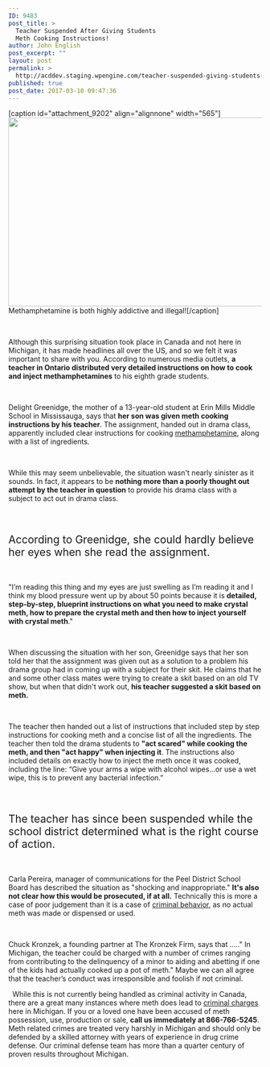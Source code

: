 ```yaml
---
ID: 9483
post_title: >
  Teacher Suspended After Giving Students
  Meth Cooking Instructions!
author: John English
post_excerpt: ""
layout: post
permalink: >
  http://acddev.staging.wpengine.com/teacher-suspended-giving-students-meth-cooking-instructions.html
published: true
post_date: 2017-03-10 09:47:36
---
```

[caption id="attachment_9202" align="alignnone" width="565"]<img class=" wp-image-9202" src="http://acddev.staging.wpengine.com/wp-content/uploads/2016/12/canstockphoto2233713-300x199.jpg" alt="" width="565" height="375" /> Methamphetamine is both highly addictive and illegal![/caption]

&nbsp;

<span style="font-weight: 400">Although this surprising situation took place in Canada and not here in Michigan, it has made headlines all over the US, and so we felt it was important to share with you. According to numerous media outlets, </span><b>a teacher in Ontario distributed very detailed instructions on how to cook and inject </b><span><b>methamphetamines</b> to his eighth grade students.</span>

&nbsp;

<span style="font-weight: 400">Delight Greenidge, the mother of a 13-year-old student at Erin Mills Middle School in Mississauga, says that </span><b>her son was given meth cooking instructions by his teacher</b><span style="font-weight: 400">. The assignment, handed out in drama class, apparently included clear instructions for cooking <a href="http://acddev.staging.wpengine.com/methamphetamine.html" target="_blank">methamphetamine</a>, along with a list of ingredients. </span>

&nbsp;

<span style="font-weight: 400">While this may seem unbelievable, the situation wasn't nearly sinister as it sounds. In fact, it appears to be </span><b>nothing more than a poorly thought out attempt by the teacher in question</b><span style="font-weight: 400"> to provide his drama class with a subject to act out in drama class.</span>

&nbsp;
<h2><span style="font-weight: 400">According to Greenidge, she could hardly believe her eyes when she read the assignment.</span></h2>
&nbsp;

<span style="font-weight: 400">"I’m reading this thing and my eyes are just swelling as I’m reading it and I think my blood pressure went up by about 50 points because it is </span><b>detailed, step-by-step, blueprint instructions on what you need to make crystal meth, how to prepare the crystal meth and then how to inject yourself with crystal meth</b><span style="font-weight: 400">."</span>

&nbsp;

<span style="font-weight: 400">When discussing the situation with her son, Greenidge says that her son told her that the assignment was given out as a solution to a problem his drama group had in coming up with a subject for their skit. He claims that he and some other class mates were trying to create a skit based on an old TV show, but when that didn't work out, </span><b>his teacher suggested a skit based on meth. </b>

&nbsp;

<span style="font-weight: 400">The teacher then handed out a list of instructions that included step by step instructions for cooking meth and a concise list of all the ingredients. The teacher then told the drama students to </span><b>"act scared" while cooking the meth, and then "act happy" when injecting it</b><span style="font-weight: 400">. The instructions also included details on exactly how to inject the meth once it was cooked, including the line: “Give your arms a wipe with alcohol wipes...or use a wet wipe, this is to prevent any bacterial infection.”</span>

&nbsp;
<h2><span style="font-weight: 400">The teacher has since been suspended while the school district determined what is the right course of action. </span></h2>
&nbsp;

<span style="font-weight: 400">Carla Pereira, manager of communications for the Peel District School Board has described the situation as "shocking and inappropriate."</span> <b>It's also not clear how this would be prosecuted, if at all.</b><span style="font-weight: 400"> Technically this is more a case of poor judgement than it is a case of <a href="http://acddev.staging.wpengine.com/drug-crime-sentencing.html" target="_blank">criminal behavior</a>, as no actual meth was made or dispensed or used.</span>

&nbsp;

<span style="font-weight: 400">Chuck Kronzek, a founding partner at The Kronzek Firm, says that ….." In Michigan, the teacher could be charged with a number of crimes ranging from contributing to the delinquency of a minor to aiding and abetting if one of the kids had actually cooked up a pot of meth." Maybe we can all agree that the teacher’s conduct was irresponsible and foolish if not criminal. </span>

&nbsp;
<span style="font-weight: 400">While this is not currently being handled as criminal activity in Canada, there are a great many instances where meth does lead to <a href="http://acddev.staging.wpengine.com/drug-charges.html" target="_blank">criminal charges</a> here in Michigan. If you or a loved one have been accused of meth possession, use, production or sale, </span><b>call us immediately at 866-766-5245</b><span style="font-weight: 400">. Meth related crimes are treated very harshly in Michigan and should only be defended by a skilled attorney with years of experience in drug crime defense. Our criminal defense team has more than a quarter century of proven results throughout Michigan.</span>